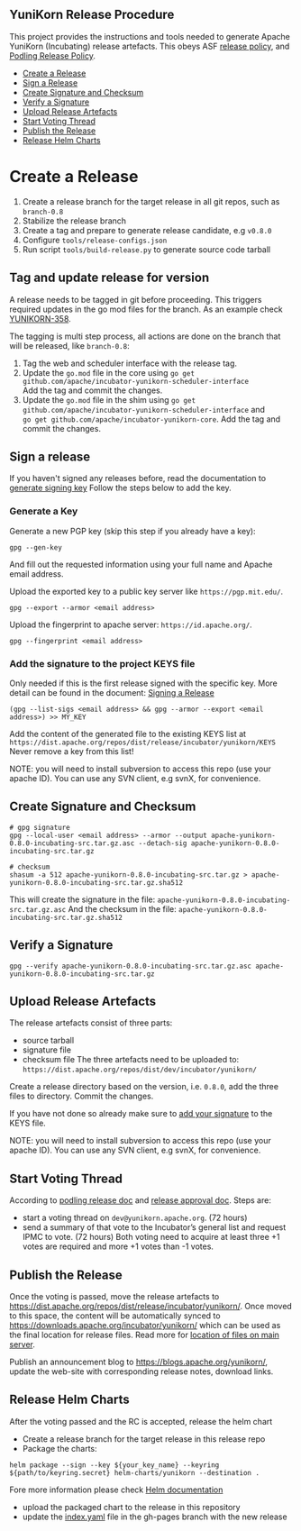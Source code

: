 YuniKorn Release Procedure
----

This project provides the instructions and tools needed to generate Apache YuniKorn (Incubating) release artefacts. This obeys ASF [release policy](http://www.apache.org/legal/release-policy.html), and [Podling Release Policy](https://incubator.apache.org/policy/incubation.html#releases).

* [Create a Release](#Create-a-Release)
* [Sign a Release](#Sign-a-release)
* [Create Signature and Checksum](#Create-Signature-and-Checksum)
* [Verify a Signature](#Verify-a-Signature)
* [Upload Release Artefacts](#Upload-Release-Artefacts)
* [Start Voting Thread](#Start-Voting-Thread)
* [Publish the Release](#Publish-the-Release)
* [Release Helm Charts](#Release-Helm-Charts)

# Create a Release
1. Create a release branch for the target release in all git repos, such as `branch-0.8`
2. Stabilize the release branch
3. Create a tag and prepare to generate release candidate, e.g `v0.8.0`
4. Configure `tools/release-configs.json`
5. Run script `tools/build-release.py` to generate source code tarball

## Tag and update release for version
A release needs to be tagged in git before proceeding. This triggers required updates in the go mod files for the branch.
As an example check [YUNIKORN-358](https://issues.apache.org/jira/browse/YUNIKORN-358).

The tagging is multi step process, all actions are done on the branch that will be released, like `branch-0.8`:
1. Tag the web and scheduler interface with the release tag.
2. Update the `go.mod` file in the core using `go get github.com/apache/incubator-yunikorn-scheduler-interface`  
Add the tag and commit the changes.
3. Update the `go.mod` file in the shim using `go get github.com/apache/incubator-yunikorn-scheduler-interface` and  
`go get github.com/apache/incubator-yunikorn-core`. Add the tag and commit the changes.
## Sign a release
If you haven't signed any releases before, read the documentation to [generate signing key](https://infra.apache.org/openpgp.html#generate-key)
Follow the steps below to add the key.

### Generate a Key
Generate a new PGP key (skip this step if you already have a key):
```shell script
gpg --gen-key
```
And fill out the requested information using your full name and Apache email address.

Upload the exported key to a public key server like `https://pgp.mit.edu/`.
```shell script
gpg --export --armor <email address>
```

Upload the fingerprint to apache server: `https://id.apache.org/`.
```shell script
gpg --fingerprint <email address>
```

### Add the signature to the project KEYS file
Only needed if this is the first release signed with the specific key.
More detail can be found in the document: [Signing a Release](https://infra.apache.org/release-signing.html#keys-policy)
```shell script
(gpg --list-sigs <email address> && gpg --armor --export <email address>) >> MY_KEY
```
Add the content of the generated file to the existing KEYS list at `https://dist.apache.org/repos/dist/release/incubator/yunikorn/KEYS`
Never remove a key from this list!

NOTE: you will need to install subversion to access this repo (use your apache ID). You can use any SVN client, e.g svnX, for convenience.

## Create Signature and Checksum
```shell script
# gpg signature
gpg --local-user <email address> --armor --output apache-yunikorn-0.8.0-incubating-src.tar.gz.asc --detach-sig apache-yunikorn-0.8.0-incubating-src.tar.gz

# checksum
shasum -a 512 apache-yunikorn-0.8.0-incubating-src.tar.gz > apache-yunikorn-0.8.0-incubating-src.tar.gz.sha512
```

This will create the signature in the file: `apache-yunikorn-0.8.0-incubating-src.tar.gz.asc`
And the checksum in the file: `apache-yunikorn-0.8.0-incubating-src.tar.gz.sha512`

## Verify a Signature
```shell script
gpg --verify apache-yunikorn-0.8.0-incubating-src.tar.gz.asc apache-yunikorn-0.8.0-incubating-src.tar.gz
```

## Upload Release Artefacts
The release artefacts consist of three parts:
* source tarball
* signature file
* checksum file
The three artefacts need to be uploaded to: `https://dist.apache.org/repos/dist/dev/incubator/yunikorn/` 

Create a release directory based on the version, i.e. `0.8.0`, add the three files to directory.
Commit the changes.

If you have not done so already make sure to [add your signature](#add-the-signature-to-the-project-keys-file) to the KEYS file.

NOTE: you will need to install subversion to access this repo (use your apache ID). You can use any SVN client, e.g svnX, for convenience.


## Start Voting Thread

According to [podling release doc](https://incubator.apache.org/policy/incubation.html#releases) and [release approval doc](http://www.apache.org/legal/release-policy.html#release-approval). Steps are:
- start a voting thread on `dev@yunikorn.apache.org`. (72 hours)
- send a summary of that vote to the Incubator’s general list and request IPMC to vote. (72 hours)
Both voting need to acquire at least three +1 votes are required and more +1 votes than -1 votes.

## Publish the Release

Once the voting is passed, move the release artefacts to https://dist.apache.org/repos/dist/release/incubator/yunikorn/. 
Once moved to this space, the content will be automatically synced to https://downloads.apache.org/incubator/yunikorn/ which can be used as the final location for release files.
Read more for [location of files on main server](https://infra.apache.org/mirrors#location).

Publish an announcement blog to https://blogs.apache.org/yunikorn/, update the web-site with corresponding
release notes, download links.

## Release Helm Charts

After the voting passed and the RC is accepted, release the helm chart
- Create a release branch for the target release in this release repo
- Package the charts: 
```shell script
helm package --sign --key ${your_key_name} --keyring ${path/to/keyring.secret} helm-charts/yunikorn --destination .
```
Fore more information please check [Helm documentation](https://helm.sh/docs/topics/provenance/)
- upload the packaged chart to the release in this repository
- update the [index.yaml](https://github.com/apache/incubator-yunikorn-release/blob/gh-pages/index.yaml) file in the gh-pages branch with the new release

